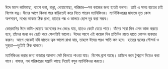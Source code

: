 ঈদে মাংস কাটাবাছা, ব্যাগে ভরা, রান্না, ধোয়ামোছা, পরিষ্কার—সব কাজের জন্য হাতই ভরসা। তাই এ সময় হাতের চাই বিশেষ যত্ন। ঈদের আগে কিংবা পরে বাড়িতেই করে নিতে পারেন ম্যানিকিওর। ম্যানিকিওরের মাধ্যমে মৃত কোষ অপসারণ, নখের আকার ঠিক রাখা, হাতের গন্ধ ও কালচে ছোপ দূর করা সম্ভব।

কোরবানির ঈদে কাটা-ধোয়ায় অনেকের নখ ভেঙে যায়, হাতও কেটে যেতে পারে। যাঁদের সারা দিন এসব কাজ করতে হবে, তাঁদের জন্য নখ ছোট করে ফেলাটাই ভালো। ঈদের আগে এই কয়েক দিন প্রতিদিন রাতে হাতে লোশন ব্যবহার করুন। আগে থেকেই যদি হাতের ত্বক ভালো রাখা যায়, তাহলে ঈদের পরও ক্ষতি কম হবে। হাতের ত্বকের সৌন্দর্য ও সুস্থতা—দুটোই ঠিক থাকবে।

ম্যানিকিওর করার জন্য বাজারে আলাদা সেট কিনতে পাওয়া যায়। বিশেষ ব্রাশ আছে। চাইলে নরম টুথব্রাশ দিয়েও করা যাবে। বাফার, নখ পরিষ্কারের যন্ত্রাদি কাছে নিয়েই বসুন ম্যানিকিওর করতে।
